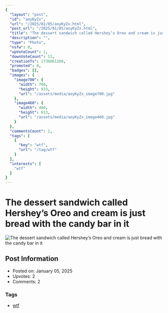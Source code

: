 ```yaml
---
{
  "layout": "post",
  "id": "aoyKyZx",
  "url": "/2025/01/05/aoyKyZx.html",
  "post_url": "/2025/01/05/aoyKyZx.html",
  "title": "The dessert sandwich called Hershey’s Oreo and cream is just bread with the candy bar in it",
  "description": "",
  "type": "Photo",
  "nsfw": 0,
  "upVoteCount": 2,
  "downVoteCount": 12,
  "creationTs": 1736061208,
  "promoted": 0,
  "badges": [],
  "images": {
    "image700": {
      "width": 700,
      "height": 933,
      "url": "/assets/media/aoyKyZx_image700.jpg"
    },
    "image460": {
      "width": 460,
      "height": 613,
      "url": "/assets/media/aoyKyZx_image460.jpg"
    }
  },
  "commentsCount": 2,
  "tags": [
    {
      "key": "wtf",
      "url": "/tag/wtf"
    }
  ],
  "interests": [
    "wtf"
  ]
}
---
```


# The dessert sandwich called Hershey’s Oreo and cream is just bread with the candy bar in it

![The dessert sandwich called Hershey’s Oreo and cream is just bread with the candy bar in it](/assets/media/aoyKyZx_image700.jpg)

## Post Information

- Posted on: January 05, 2025
- Upvotes: 2
- Comments: 2

### Tags

- [wtf](/tag/wtf)

